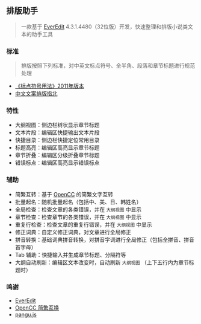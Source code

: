 ## 排版助手

> 一款基于 [EverEdit](http://www.everedit.cn/) 4.3.1.4480（32位版）开发，快速整理和排版小说类文本的助手工具


### 标准

> 排版按照下列标准，对中英文标点符号、全半角、段落和章节标题进行规范处理

- [《标点符号用法》2011年版本](https://baike.baidu.com/item/%E6%A0%87%E7%82%B9%E7%AC%A6%E5%8F%B7%E7%94%A8%E6%B3%95)
- [中文文案排版指北](https://github.com/mzlogin/chinese-copywriting-guidelines)


### 特性

- 大纲视图：侧边栏树状显示章节标题
- 文本片段：编辑区快捷输出文本片段
- 快捷目录：侧边栏快捷定位常用目录
- 标题高亮：编辑区高亮显示章节标题
- 章节折叠：编辑区分级折叠章节标题
- 错误标点：编辑区高亮显示错误标点


### 辅助

- 简繁互转：基于 [OpenCC](https://github.com/BYVoid/OpenCC) 的简繁文字互转
- 批量起名：随机批量起名（包括中、美、日、韩姓名）
- 全局检查：检查文章的各类错误，并在 `大纲视图` 中显示
- 章节检查：检查章节的各类错误，并在 `大纲视图` 中显示
- 重复行检查：检查文章的重复行错误，并在 `大纲视图` 中显示
- 修正词典：自定义修正词典，对文章进行全局修正
- 拼音转换：基础词典拼音转换，对拼音字词进行全局修正（包括全拼音、拼音首字母）
- Tab 辅助：快捷输入并生成章节标题、分隔符等
- 大纲自动刷新：编辑区文本改变时，自动刷新 `大纲视图` （上下五行内为章节标题时）


### 鸣谢

- [EverEdit](http://www.everedit.cn/)
- [OpenCC 简繁互换](https://github.com/BYVoid/OpenCC)
- [pangu.js](https://github.com/vinta/pangu.js)
